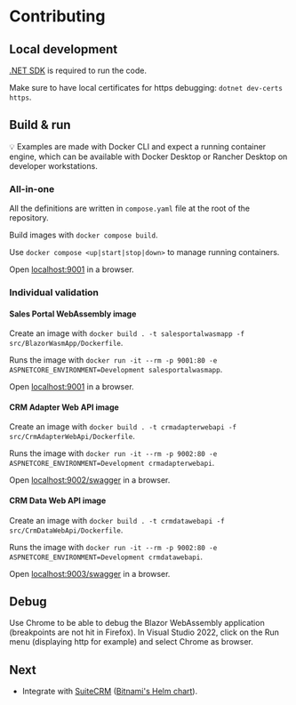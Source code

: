 ﻿# Contributing

## Local development

[.NET SDK](https://dotnet.microsoft.com/en-us/download) is required to run the code.

Make sure to have local certificates for https debugging: `dotnet dev-certs https`.

## Build & run

💡 Examples are made with Docker CLI and expect a running container engine, which can be available with Docker Desktop or Rancher Desktop on developer workstations.

### All-in-one

All the definitions are written in `compose.yaml` file at the root of the repository.

Build images with `docker compose build`.

Use `docker compose <up|start|stop|down>` to manage running containers.

Open [localhost:9001](http://localhost:9001/) in a browser.

### Individual validation

#### Sales Portal WebAssembly image

Create an image with `docker build . -t salesportalwasmapp -f src/BlazorWasmApp/Dockerfile`.

Runs the image with `docker run -it --rm -p 9001:80 -e ASPNETCORE_ENVIRONMENT=Development salesportalwasmapp`.

Open [localhost:9001](http://localhost:9001/) in a browser.

#### CRM Adapter Web API image

Create an image with `docker build . -t crmadapterwebapi -f src/CrmAdapterWebApi/Dockerfile`.

Runs the image with `docker run -it --rm -p 9002:80 -e ASPNETCORE_ENVIRONMENT=Development crmadapterwebapi`.

Open [localhost:9002/swagger](http://localhost:9002/swagger) in a browser.

#### CRM Data Web API image

Create an image with `docker build . -t crmdatawebapi -f src/CrmDataWebApi/Dockerfile`.

Runs the image with `docker run -it --rm -p 9002:80 -e ASPNETCORE_ENVIRONMENT=Development crmdatawebapi`.

Open [localhost:9003/swagger](http://localhost:9003/swagger) in a browser.

## Debug

Use Chrome to be able to debug the Blazor WebAssembly application (breakpoints are not hit in Firefox). In Visual Studio 2022, click on the Run menu (displaying http for example) and select Chrome as browser.

## Next

* Integrate with [SuiteCRM](https://github.com/salesagility/SuiteCRM) ([Bitnami's Helm chart](https://github.com/bitnami/charts/tree/main/bitnami/suitecrm/#installing-the-chart)).
